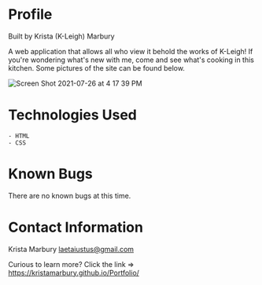 # Profile 
Built by Krista (K-Leigh) Marbury

A web application that allows all who view it behold the works of K-Leigh! If you're wondering what's new with me, come and see what's cooking in this kitchen. Some pictures of the site can be found below.

![Screen Shot 2021-07-26 at 4 17 39 PM](https://user-images.githubusercontent.com/78391731/127060496-1c7c714e-e406-45bc-a7dd-7e5f631f0b65.png)



# Technologies Used

    - HTML
    - CSS
        
# Known Bugs

There are no known bugs at this time.

# Contact Information

Krista Marbury laetaiustus@gmail.com

Curious to learn more? Click the link => https://kristamarbury.github.io/Portfolio/  
